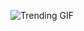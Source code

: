 
<!-- GIF_SECTION -->
![Trending GIF](https://media1.giphy.com/media/v1.Y2lkPThiYjIxNzcyaWJnNGIwMDJoZmQ4OTUyMXJsdzl6OG5sN3Zjd3llbGpvdDQ3cWhzbiZlcD12MV9naWZzX3NlYXJjaCZjdD1n/vzO0Vc8b2VBLi/giphy.gif)
<!-- END_GIF_SECTION -->
